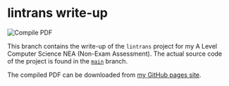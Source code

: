 # lintrans write-up

![Compile PDF](https://github.com/DoctorDalek1963/lintrans/actions/workflows/compile.yaml/badge.svg)

This branch contains the write-up of the `lintrans` project for my A Level Computer Science NEA (Non-Exam Assessment).
The actual source code of the project is found in the [`main`](https://github.com/DoctorDalek1963/lintrans/tree/main) branch.

The compiled PDF can be downloaded from [my GitHub pages site](https://doctordalek1963.github.io/lintrans/lintrans.pdf).
